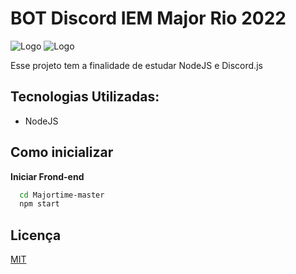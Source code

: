 # BOT Discord IEM Major Rio 2022
![Logo](https://cdn.discordapp.com/attachments/1016189465615679571/1016189890322497596/major.png)
![Logo](https://cdn.discordapp.com/attachments/1016141006162366535/1016190383052558507/unknown.png)

Esse projeto tem a finalidade de estudar NodeJS e Discord.js

## Tecnologias Utilizadas:

- NodeJS

## Como inicializar

**Iniciar Frond-end**
```bash
  cd Majortime-master
  npm start
```
## Licença

[MIT](https://choosealicense.com/licenses/mit/)
